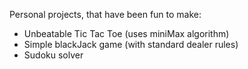 Personal projects, that have been fun to make:
- Unbeatable Tic Tac Toe (uses miniMax algorithm)
- Simple blackJack game (with standard dealer rules)
- Sudoku solver
